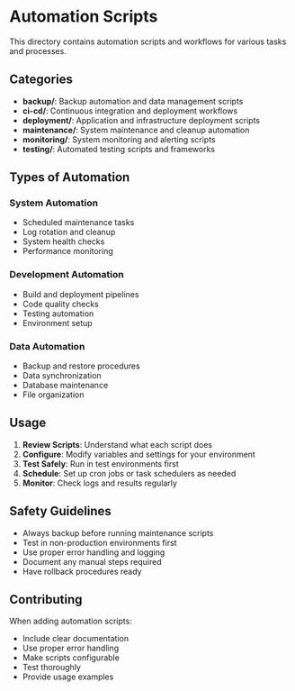 # Automation Scripts

This directory contains automation scripts and workflows for various tasks and processes.

## Categories

- **backup/**: Backup automation and data management scripts
- **ci-cd/**: Continuous integration and deployment workflows
- **deployment/**: Application and infrastructure deployment scripts
- **maintenance/**: System maintenance and cleanup automation
- **monitoring/**: System monitoring and alerting scripts
- **testing/**: Automated testing scripts and frameworks

## Types of Automation

### System Automation
- Scheduled maintenance tasks
- Log rotation and cleanup
- System health checks
- Performance monitoring

### Development Automation
- Build and deployment pipelines
- Code quality checks
- Testing automation
- Environment setup

### Data Automation
- Backup and restore procedures
- Data synchronization
- Database maintenance
- File organization

## Usage

1. **Review Scripts**: Understand what each script does
2. **Configure**: Modify variables and settings for your environment
3. **Test Safely**: Run in test environments first
4. **Schedule**: Set up cron jobs or task schedulers as needed
5. **Monitor**: Check logs and results regularly

## Safety Guidelines

- Always backup before running maintenance scripts
- Test in non-production environments first
- Use proper error handling and logging
- Document any manual steps required
- Have rollback procedures ready

## Contributing

When adding automation scripts:
- Include clear documentation
- Use proper error handling
- Make scripts configurable
- Test thoroughly
- Provide usage examples
